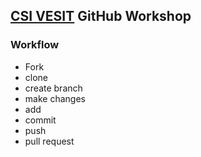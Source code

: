 ## [CSI VESIT](https://www.csivesit.org/) GitHub Workshop

### Workflow

- Fork
- clone
- create branch
- make changes
- add
- commit
- push
- pull request

